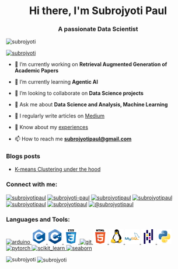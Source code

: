 <h1 align="center">Hi there, I'm Subrojyoti Paul</h1>
<h3 align="center">A passionate Data Scientist</h3>

<p align="left"> <img src="https://komarev.com/ghpvc/?username=subrojyoti&label=Profile%20views&color=0e75b6&style=flat" alt="subrojyoti" /> </p>

<p align="left"> <a href="https://github.com/ryo-ma/github-profile-trophy"><img src="https://github-profile-trophy.vercel.app/?username=subrojyoti" alt="subrojyoti" /></a> </p>

- 🔭 I’m currently working on **Retrieval Augmented Generation of Academic Papers**

- 🌱 I’m currently learning **Agentic AI**

- 👯 I’m looking to collaborate on **Data Science projects**

- 💬 Ask me about **Data Science and Analysis, Machine Learning**

- 📝 I regularly write articles on [Medium](https://www.medium.com/@subrojyotipaul)

- 📄 Know about my [experiences](https://drive.google.com/file/d/1ya8WNYp4VxwNSrzBziBZTz7F-kZLGuoz/view?usp=sharing) 

- 📫 How to reach me **subrojyotipaul@gmail.com**

### Blogs posts
<!-- BLOG-POST-LIST:START -->
- [K-means Clustering under the hood](https://medium.com/@subrojyotipaul/k-means-clustering-under-the-hood-550a5436fefb?source=rss-27c4062d37d0------2)
<!-- BLOG-POST-LIST:END -->

<h3 align="left">Connect with me:</h3>
<p align="left">
<a href="https://twitter.com/subrojyotipaul" target="blank"><img align="center" src="https://raw.githubusercontent.com/rahuldkjain/github-profile-readme-generator/master/src/images/icons/Social/twitter.svg" alt="subrojyotipaul" height="30" width="40" /></a>
<a href="https://linkedin.com/in/subrojyoti-paul" target="blank"><img align="center" src="https://raw.githubusercontent.com/rahuldkjain/github-profile-readme-generator/master/src/images/icons/Social/linked-in-alt.svg" alt="subrojyoti-paul" height="30" width="40" /></a>
<a href="https://kaggle.com/subrojyotipaul" target="blank"><img align="center" src="https://raw.githubusercontent.com/rahuldkjain/github-profile-readme-generator/master/src/images/icons/Social/kaggle.svg" alt="subrojyotipaul" height="30" width="40" /></a>
<a href="https://instagram.com/subrojyotipaul" target="blank"><img align="center" src="https://raw.githubusercontent.com/rahuldkjain/github-profile-readme-generator/master/src/images/icons/Social/instagram.svg" alt="subrojyotipaul" height="30" width="40" /></a>
<a href="https://www.leetcode.com/subrojyotipaul" target="blank"><img align="center" src="https://raw.githubusercontent.com/rahuldkjain/github-profile-readme-generator/master/src/images/icons/Social/leet-code.svg" alt="subrojyotipaul" height="30" width="40" /></a>
<a href="https://auth.geeksforgeeks.org/user/subrojyotipaul" target="blank"><img align="center" src="https://raw.githubusercontent.com/rahuldkjain/github-profile-readme-generator/master/src/images/icons/Social/geeks-for-geeks.svg" alt="subrojyotipaul" height="30" width="40" /></a>
<a href="https://medium.com/@subrojyotipaul" target="blank"><img align="center" src="https://raw.githubusercontent.com/rahuldkjain/github-profile-readme-generator/master/src/images/icons/Social/medium.svg" alt="@subrojyotipaul" height="30" width="40" /></a>
</p>

<h3 align="left">Languages and Tools:</h3>
<p align="left"> <a href="https://www.arduino.cc/" target="_blank" rel="noreferrer"> <img src="https://cdn.worldvectorlogo.com/logos/arduino-1.svg" alt="arduino" width="40" height="40"/> </a> <a href="https://www.cprogramming.com/" target="_blank" rel="noreferrer"> <img src="https://raw.githubusercontent.com/devicons/devicon/master/icons/c/c-original.svg" alt="c" width="40" height="40"/> </a> <a href="https://www.w3schools.com/cpp/" target="_blank" rel="noreferrer"> <img src="https://raw.githubusercontent.com/devicons/devicon/master/icons/cplusplus/cplusplus-original.svg" alt="cplusplus" width="40" height="40"/> </a> <a href="https://www.w3schools.com/css/" target="_blank" rel="noreferrer"> <img src="https://raw.githubusercontent.com/devicons/devicon/master/icons/css3/css3-original-wordmark.svg" alt="css3" width="40" height="40"/> </a> <a href="https://git-scm.com/" target="_blank" rel="noreferrer"> <img src="https://www.vectorlogo.zone/logos/git-scm/git-scm-icon.svg" alt="git" width="40" height="40"/> </a> <a href="https://www.w3.org/html/" target="_blank" rel="noreferrer"> <img src="https://raw.githubusercontent.com/devicons/devicon/master/icons/html5/html5-original-wordmark.svg" alt="html5" width="40" height="40"/> </a> <a href="https://www.linux.org/" target="_blank" rel="noreferrer"> <img src="https://raw.githubusercontent.com/devicons/devicon/master/icons/linux/linux-original.svg" alt="linux" width="40" height="40"/> </a> <a href="https://www.mysql.com/" target="_blank" rel="noreferrer"> <img src="https://raw.githubusercontent.com/devicons/devicon/master/icons/mysql/mysql-original-wordmark.svg" alt="mysql" width="40" height="40"/> </a> <a href="https://pandas.pydata.org/" target="_blank" rel="noreferrer"> <img src="https://raw.githubusercontent.com/devicons/devicon/2ae2a900d2f041da66e950e4d48052658d850630/icons/pandas/pandas-original.svg" alt="pandas" width="40" height="40"/> </a> <a href="https://www.python.org" target="_blank" rel="noreferrer"> <img src="https://raw.githubusercontent.com/devicons/devicon/master/icons/python/python-original.svg" alt="python" width="40" height="40"/> </a> <a href="https://pytorch.org/" target="_blank" rel="noreferrer"> <img src="https://www.vectorlogo.zone/logos/pytorch/pytorch-icon.svg" alt="pytorch" width="40" height="40"/> </a> <a href="https://scikit-learn.org/" target="_blank" rel="noreferrer"> <img src="https://upload.wikimedia.org/wikipedia/commons/0/05/Scikit_learn_logo_small.svg" alt="scikit_learn" width="40" height="40"/> </a> <a href="https://seaborn.pydata.org/" target="_blank" rel="noreferrer"> <img src="https://seaborn.pydata.org/_images/logo-mark-lightbg.svg" alt="seaborn" width="40" height="40"/> </a> </p>

<p><img align="left" src="https://github-readme-stats.vercel.app/api/top-langs?username=subrojyoti&show_icons=true&locale=en&layout=compact" alt="subrojyoti" /></p>

<p>&nbsp;<img align="center" src="https://github-readme-stats.vercel.app/api?username=subrojyoti&show_icons=true&locale=en" alt="subrojyoti" /></p>


